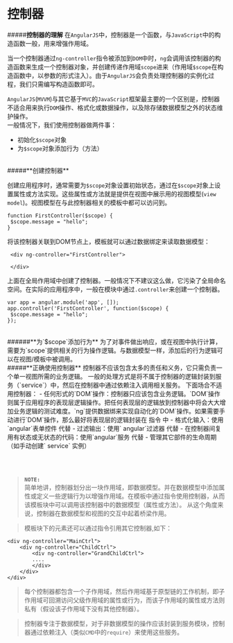 # 控制器
#####**控制器的理解**
在`AngularJS`中，控制器是一个函数，与`JavaScript`中的构造函数一般，用来增强作用域。

当一个控制器通过`ng-controller`指令被添加到`DOM`中时，`ng`会调用该控制器的构造函数来生成一个控制器对象，并创建传递作用域`scope`进来（作用域`$scope`在构造函数中，以参数的形式注入）。由于`AngularJS`会负责处理控制器的实例化过程，我们只需编写构造函数即可。

`AngularJS`(`MVVM`)与其它基于`MVC`的`JavaScript`框架最主要的一个区别是，控制器不适合用来执行`DOM`操作、格式化或数据操作，以及除存储数据模型之外的状态维护操作。  
一般情况下，我们使用控制器做两件事：
* 初始化`$scope`对象
* 为`$scope`对象添加行为（方法）


<br> 
#####**创建控制器**

创建应用程序时，通常需要为`$scope`对象设置初始状态，通过在`$scope`对象上设置属性或方法实现。这些属性或方法就是提供在视图中展示用的视图模型(`view model`)。视图模型在与此控制器相关的模板中都可以访问到。

```
function FirstController($scope) {
 $scope.message = "hello";
}
```
将该控制器关联到DOM节点上，模板就可以通过数据绑定来读取数据模型：
```
 <div ng-controller="FirstController">
      
 </div>
```
上面在全局作用域中创建了控制器。一般情况下不建议这么做，它污染了全局命名空间。在实际的应用程序中，一般在模块中通过`.controller`来创建一个控制器。

```
var app = angular.module('app', []);
app.controller('FirstController', function($scope) {
 $scope.message = "hello";
});
```
<br>
######**为`$scope`添加行为**
为了对事件做出响应，或在视图中执行计算，需要为`scope`提供相关的行为操作逻辑。与数据模型一样，添加后的行为逻辑可以在视图/模板中被调用。

<br>
#####**正确使用控制器**
控制器不应该包含太多的责任和义务，它只需负责一个单一视图所需的业务逻辑。  
一般的处理方式是将不属于控制器的逻辑封装到服务（`service`）中，然后在控制器中通过依赖注入调用相关服务。  
下面场合不适用控制器：
- 任何形式的`DOM`操作：控制器只应该包含业务逻辑。`DOM`操作则属于应用程序的表现层逻辑操作。把任何表现层的逻辑放到控制器中将会大大增加业务逻辑的测试难度。`ng`提供数据绑来实现自动化的`DOM`操作。如果需要手动进行`DOM`操作，那么最好将表现层的逻辑封装在 指令 中
- 格式化输入：使用 `angular`表单控件 代替
- 过滤输出：使用` angular`过滤器 代替
- 在控制器间复用有状态或无状态的代码：使用`angular`服务 代替
- 管理其它部件的生命周期（如手动创建` service` 实例）



<br><br>
>**`NOTE:`**  
简单地讲，控制器划分出一块作用域，即数据模型。并在数据模型中添加属性或定义一些逻辑行为以增强作用域。在模板中通过指令使用控制器，从而该模板块中可以调用该控制器中的数据模型（属性或方法）。  从这个角度来说，控制器在数据模型和视图的交互中起着桥梁作用。

>模板块下的元素还可以通过指令引用其它控制器,如下：

```
<div ng-controller="MainCtrl">
    <div ng-controller="ChildCtrl">
        <div ng-controller="GrandChildCtrl">
        ....
        </div>
    </div>
</div>
```

>每个控制器都包含一个子作用域，然后作用域基于原型链的工作机制，即子作用域可回溯访问父级作用域的属性或行为，而该子作用域的属性或方法则私有（假设该子作用域下没有其他控制器）。

>控制器专注于数据模型，对于非数据模型的操作应该封装到服务模块，控制器通过依赖注入（类似`CMD`中的`require`）来使用这些服务。